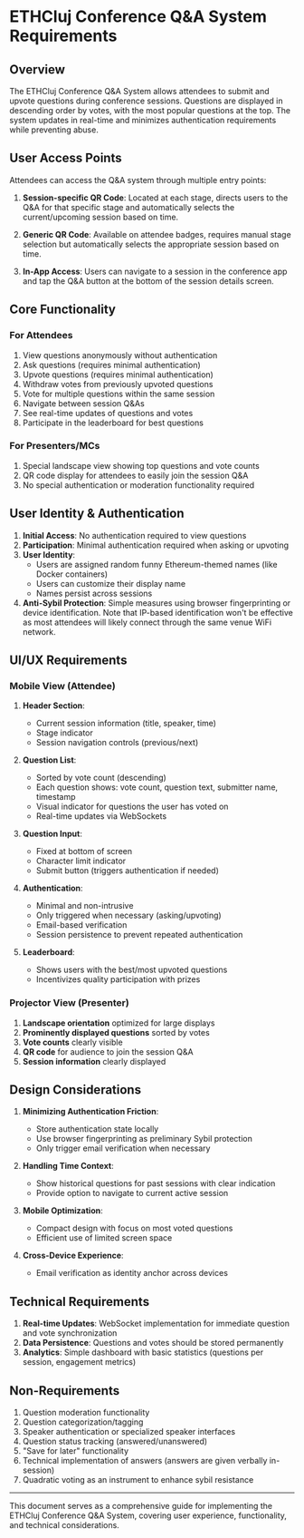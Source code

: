 # ETHCluj Conference Q&A System Requirements

## Overview

The ETHCluj Conference Q&A System allows attendees to submit and upvote questions during conference sessions. Questions are displayed in descending order by votes, with the most popular questions at the top. The system updates in real-time and minimizes authentication requirements while preventing abuse.

## User Access Points

Attendees can access the Q&A system through multiple entry points:

1. **Session-specific QR Code**: Located at each stage, directs users to the Q&A for that specific stage and automatically selects the current/upcoming session based on time.

2. **Generic QR Code**: Available on attendee badges, requires manual stage selection but automatically selects the appropriate session based on time.

3. **In-App Access**: Users can navigate to a session in the conference app and tap the Q&A button at the bottom of the session details screen.

## Core Functionality

### For Attendees
1. View questions anonymously without authentication
2. Ask questions (requires minimal authentication)
3. Upvote questions (requires minimal authentication)
4. Withdraw votes from previously upvoted questions
5. Vote for multiple questions within the same session
6. Navigate between session Q&As
7. See real-time updates of questions and votes
8. Participate in the leaderboard for best questions

### For Presenters/MCs
1. Special landscape view showing top questions and vote counts
2. QR code display for attendees to easily join the session Q&A
3. No special authentication or moderation functionality required

## User Identity & Authentication

1. **Initial Access**: No authentication required to view questions
2. **Participation**: Minimal authentication required when asking or upvoting
3. **User Identity**:
   - Users are assigned random funny Ethereum-themed names (like Docker containers)
   - Users can customize their display name
   - Names persist across sessions
4. **Anti-Sybil Protection**: Simple measures using browser fingerprinting or device identification. Note that IP-based identification won't be effective as most attendees will likely connect through the same venue WiFi network.

## UI/UX Requirements

### Mobile View (Attendee)
1. **Header Section**:
   - Current session information (title, speaker, time)
   - Stage indicator
   - Session navigation controls (previous/next)

2. **Question List**:
   - Sorted by vote count (descending)
   - Each question shows: vote count, question text, submitter name, timestamp
   - Visual indicator for questions the user has voted on
   - Real-time updates via WebSockets

3. **Question Input**:
   - Fixed at bottom of screen
   - Character limit indicator
   - Submit button (triggers authentication if needed)

4. **Authentication**:
   - Minimal and non-intrusive
   - Only triggered when necessary (asking/upvoting)
   - Email-based verification
   - Session persistence to prevent repeated authentication

5. **Leaderboard**:
   - Shows users with the best/most upvoted questions
   - Incentivizes quality participation with prizes

### Projector View (Presenter)
1. **Landscape orientation** optimized for large displays
2. **Prominently displayed questions** sorted by votes
3. **Vote counts** clearly visible
4. **QR code** for audience to join the session Q&A
5. **Session information** clearly displayed

## Design Considerations

1. **Minimizing Authentication Friction**:
   - Store authentication state locally
   - Use browser fingerprinting as preliminary Sybil protection
   - Only trigger email verification when necessary

2. **Handling Time Context**:
   - Show historical questions for past sessions with clear indication
   - Provide option to navigate to current active session

3. **Mobile Optimization**:
   - Compact design with focus on most voted questions
   - Efficient use of limited screen space

4. **Cross-Device Experience**:
   - Email verification as identity anchor across devices

## Technical Requirements

1. **Real-time Updates**: WebSocket implementation for immediate question and vote synchronization
2. **Data Persistence**: Questions and votes should be stored permanently
3. **Analytics**: Simple dashboard with basic statistics (questions per session, engagement metrics)

## Non-Requirements

1. Question moderation functionality
2. Question categorization/tagging
3. Speaker authentication or specialized speaker interfaces
4. Question status tracking (answered/unanswered)
5. "Save for later" functionality
6. Technical implementation of answers (answers are given verbally in-session)
7. Quadratic voting as an instrument to enhance sybil resistance

---

This document serves as a comprehensive guide for implementing the ETHCluj Conference Q&A System, covering user experience, functionality, and technical considerations.
